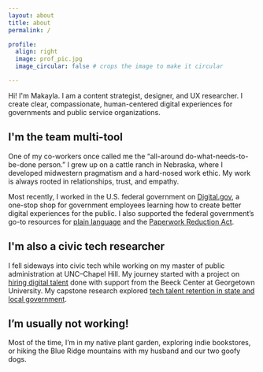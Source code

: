 ```yaml
---
layout: about
title: about
permalink: /

profile:
  align: right
  image: prof_pic.jpg
  image_circular: false # crops the image to make it circular

---
```


Hi! I'm Makayla. I am a content strategist, designer, and UX researcher. I create clear, compassionate, human-centered digital experiences for governments and public service organizations.

## I'm the team multi-tool

One of my co-workers once called me the “all-around do-what-needs-to-be-done person.” I grew up on a cattle ranch in Nebraska, where I developed midwestern pragmatism and a hard-nosed work ethic. My work is always rooted in relationships, trust, and empathy.

Most recently, I worked in the U.S. federal government on [Digital.gov](https://www.digital.gov), a one-stop shop for government employees learning how to create better digital experiences for the public. I also supported the federal government’s go-to resources for [plain language](https://www.plainlanguage.gov) and the [Paperwork Reduction Act](https://pra.digital.gov). 

## I'm also a civic tech researcher

I fell sideways into civic tech while working on my master of public administration at UNC–Chapel Hill. My journey started with a project on [hiring digital talent](https://beeckcenter.georgetown.edu/event/digital-service-team-hiring-insights-and-question-bank/) done with support from the Beeck Center at Georgetown University. My capstone research explored [tech talent retention in state and local government](https://digitalgovernmenthub.org/library/expectations-vs-reality-retention-challenges-and-strategies-for-u-s-state-and-local-government-digital-services-teams/).

## I’m usually not working!

Most of the time, I’m in my native plant garden, exploring indie bookstores, or hiking the Blue Ridge mountains with my husband and our two goofy dogs.

